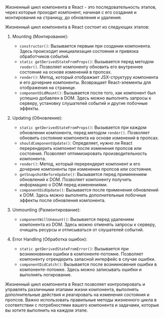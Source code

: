 Жизненный цикл компонента в React - это последовательность этапов, через которые проходит компонент, начиная с его создания и монтирования на страницу, до обновления и удаления.

Жизненный цикл компонента в React состоит из следующих этапов:

1. Mounting (Монтирование):
   - `constructor()`: Вызывается первым при создании компонента. Здесь происходит инициализация состояния и привязка обработчиков событий.
   - `static getDerivedStateFromProps()`: Вызывается перед методом `render()`. Позволяет компоненту обновить его внутреннее состояние на основе изменений в пропсах.
   - `render()`: Метод, который отображает JSX-структуру компонента и его дочерние компоненты. Возвращает React-элементы для отображения на странице.
   - `componentDidMount()`: Вызывается после того, как компонент был успешно добавлен в DOM. Здесь можно выполнять запросы к серверу, установку слушателей событий и другие побочные эффекты.

2. Updating (Обновление):
   - `static getDerivedStateFromProps()`: Вызывается при каждом обновлении компонента, перед методом `render()`. Позволяет обновить состояние компонента на основе изменений в пропсах.
   - `shouldComponentUpdate()`: Определяет, нужно ли React перерендерить компонент после изменения пропсов или состояния. Позволяет оптимизировать производительность компонента.
   - `render()`: Метод, который перерендерит компонент и его дочерние компоненты при изменении пропсов или состояния.
   - `getSnapshotBeforeUpdate()`: Вызывается перед применением обновлений к DOM. Позволяет компоненту получить информацию о DOM перед изменениями.
   - `componentDidUpdate()`: Вызывается после применения обновлений к DOM. Здесь можно выполнять дополнительные побочные эффекты после обновления компонента.

3. Unmounting (Размонтирование):
   - `componentWillUnmount()`: Вызывается перед удалением компонента из DOM. Здесь можно отменять запросы к серверу, очищать ресурсы и отписываться от слушателей событий.

4. Error Handling (Обработка ошибок):
   - `static getDerivedStateFromError()`: Вызывается при возникновении ошибки в компоненте-потомке. Позволяет компоненту отрендерить запасной интерфейс в случае ошибки.
   - `componentDidCatch()`: Вызывается после возникновения ошибки в компоненте-потомке. Здесь можно записывать ошибки и выполнять логирование.

Жизненный цикл компонента в React позволяет контролировать и управлять различными этапами жизни компонента, выполнять дополнительные действия и реагировать на изменения состояния и пропсов. Важно использовать правильные методы жизненного цикла в соответствии с потребностями вашего компонента и задачами, которые вы хотите выполнить на каждом этапе.